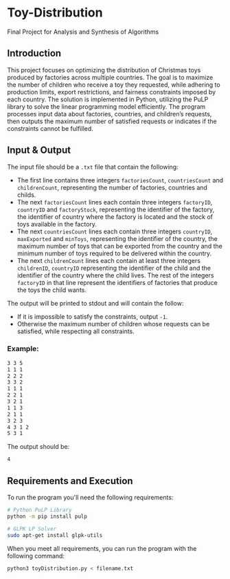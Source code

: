 # Toy-Distribution
Final Project for Analysis and Synthesis of Algorithms

## Introduction
This project focuses on optimizing the distribution of Christmas toys produced by factories across multiple countries. The goal is to maximize the number of children who receive a toy they requested, while adhering to production limits, export restrictions, and fairness constraints imposed by each country. The solution is implemented in Python, utilizing the PuLP library to solve the linear programming model efficiently. The program processes input data about factories, countries, and children’s requests, then outputs the maximum number of satisfied requests or indicates if the constraints cannot be fulfilled.

## Input & Output
The input file should be a `.txt` file that contain the following:

- The first line contains three integers `factoriesCount`, `countriesCount` and `childrenCount`, representing the number of factories, countries and childs.
- The next `factoriesCount` lines each contain three integers `factoryID`, `countryID` and `factoryStock`, representing the identifier of the factory, the identifier of country where the factory is located and the stock of toys available in the factory.
- The next `countriesCount` lines each contain three integers `countryID`, `maxExported` and `minToys`, representing the identifier of the country, the maximum number of toys that can be exported from the country and  the minimum number of toys required to be delivered within the country.
- The next `childrenCount` lines each contain at least three integers `childrenID`, `countryID` representing the identifier of the child and the identifier of the country where the child lives. The rest of the integers `factoryID` in that line represent the identifiers of factories that produce the toys the child wants.
  
The output will be printed to stdout and will contain the follow:

- If it is impossible to satisfy the constraints, output `-1`.
- Otherwise the maximum number of children whose requests can be satisfied, while respecting all constraints.

### Example:
```bash
3 3 5
1 1 1
2 2 2
3 3 2
1 1 1
2 2 1
3 2 1
1 1 3
2 1 1
3 2 3
4 3 1 2
5 3 1
```
The output should be:
```bash
4
```
## Requirements and Execution

To run the program you'll need the following requirements:
```bash
# Python PuLP Library
python -m pip install pulp
```
```bash
# GLPK LP Solver
sudo apt-get install glpk-utils
```

When you meet all requirements, you can run the program with the following command:
```bash
python3 toyDistribution.py < filename.txt
```


